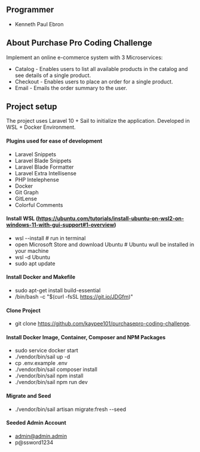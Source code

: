 ## Programmer

-   Kenneth Paul Ebron

## About Purchase Pro Coding Challenge

Implement an online e-commerce system with 3 Microservices:

-   Catalog - Enables users to list all available products in the catalog and see details of a single product.
-   Checkout - Enables users to place an order for a single product.
-   Email - Emails the order summary to the user.

## Project setup

The project uses Laravel 10 + Sail to initialize the application. Developed in WSL + Docker Environment.

#### Plugins used for ease of development

-   Laravel Snippets
-   Laravel Blade Snippets
-   Laravel Blade Formatter
-   Laravel Extra Intellisense
-   PHP Intelephense
-   Docker
-   Git Graph
-   GitLense
-   Colorful Comments

#### Install WSL (https://ubuntu.com/tutorials/install-ubuntu-on-wsl2-on-windows-11-with-gui-support#1-overview)

-   wsl --install # run in terminal
-   open Microsoft Store and download Ubuntu # Ubuntu wull be installed in your machine
-   wsl -d Ubuntu
-   sudo apt update

#### Install Docker and Makefile

-   sudo apt-get install build-essential
-   /bin/bash -c "$(curl -fsSL https://git.io/JDGfm)"

#### Clone Project

-   git clone https://github.com/kaypee101/purchasepro-coding-challenge.

#### Install Docker Image, Container, Composer and NPM Packages

-   sudo service docker start
-   ./vendor/bin/sail up -d
-   cp .env.example .env
-   ./vendor/bin/sail composer install
-   ./vendor/bin/sail npm install
-   ./vendor/bin/sail npm run dev

#### Migrate and Seed

-   ./vendor/bin/sail artisan migrate:fresh --seed

#### Seeded Admin Account

-   admin@admin.admin
-   p@ssword1234
